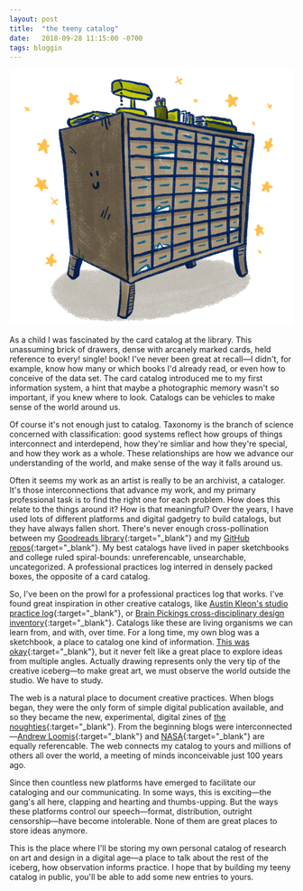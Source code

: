 ```yaml
---
layout: post
title:  "the teeny catalog"
date:   2018-09-28 11:15:00 -0700
tags: bloggin
---
```


![catalog](/assets/postImages/0921-catalog2.gif)

As a child I was fascinated by the card catalog at the library. This unassuming brick of drawers, dense with arcanely marked cards, held reference to every! single! book! I've never been great at recall—I didn't, for example, know how many or which books I'd already read, or even how to conceive of the data set. The card catalog introduced me to my first information system, a hint that maybe a photographic memory wasn't so important, if you knew where to look. Catalogs can be vehicles to make sense of the world around us. 

Of course it's not enough just to catalog. Taxonomy is the branch of science concerned with classification: good systems reflect how groups of things interconnect and interdepend, how they're simliar and how they're special, and how they work as a whole. These relationships are how we advance our understanding of the world, and make sense of the way it falls around us. 

Often it seems my work as an artist is really to be an archivist, a cataloger. It's those interconnections that advance my work, and my primary professional task is to find the right one for each problem. How does this relate to the things around it? How is that meaningful? Over the years, I have used lots of different platforms and digital gadgetry to build catalogs, but they have always fallen short. There's never enough cross-pollination between my [Goodreads library](https://www.goodreads.com/user/show/1398297-joycer){:target="_blank"} and my [GitHub repos](https://github.com/teenyrobots){:target="_blank"}. My best catalogs have lived in paper sketchbooks and college ruled spiral-bounds: unreferencable, unsearchable, uncategorized. A professional practices log interred in densely packed boxes, the opposite of a card catalog.

So, I've been on the prowl for a professional practices log that works. I've found great inspiration in other creative catalogs, like [Austin Kleon's studio practice log](https://austinkleon.com/){:target="_blank"}, or [Brain Pickings cross-disciplinary design inventory](https://www.brainpickings.org/){:target="_blank"}. Catalogs like these are living organisms we can learn from, and with, over time. For a long time, my own blog was a sketchbook, a place to catalog one kind of information. [This was okay](http://teenyrobots.tumblr.com){:target="_blank"}, but it never felt like a great place to explore ideas from multiple angles. Actually drawing represents only the very tip of the creative iceberg—to make great art, we must observe the world outside the studio. We have to study.

The web is a natural place to document creative practices. When blogs began, they were the only form of simple digital publication available, and so they became the new, experimental, digital zines of [the noughties](https://en.wiktionary.org/wiki/noughties){:target="_blank"}. From the beginning blogs were interconnected—[Andrew Loomis](https://en.wikipedia.org/wiki/Andrew_Loomis){:target="_blank"} and [NASA](https://www.nasa.gov/){:target="_blank"} are equally referencable. The web connects my catalog to yours and millions of others all over the world, a meeting of minds inconceivable just 100 years ago.

Since then countless new platforms have emerged to facilitate our cataloging and our communicating. In some ways, this is exciting—the gang's all here, clapping and hearting and thumbs-upping. But the ways these platforms control our speech—format, distribution, outright censorship—have become intolerable. None of them are great places to store ideas anymore.

This is the place where I'll be storing my own personal catalog of research on art and design in a digital age—a place to talk about the rest of the iceberg, how observation informs practice. I hope that by building my teeny catalog in public, you'll be able to add some new entries to yours.